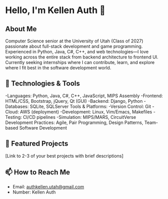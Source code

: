 # Hello, I'm Kellen Auth 👋

## About Me
Computer Science senior at the University of Utah (Class of 2027) passionate about full-stack development and game programming. 
Experienced in Python, Java, C#, C++, and web technologies—I love working across the entire stack from backend architecture to 
frontend UI. Currently seeking internships where I can contribute, learn, and explore where I fit best in the software development world.

## 🔧 Technologies & Tools
-Languages: Python, Java, C#, C++, JavaScript, MIPS Assembly
-Frontend: HTML/CSS, Bootstrap, jQuery, Qt (GUI)
-Backend: Django, Python
-Databases: SQLite, SQLServer
Tools & Platforms:
-Version Control: Git
-Cloud: AWS (deployment)
-Development: Linux, Vim/Emacs, Makefiles
-Testing: CI/CD pipelines
-Simulation: MIPS/MARS, CircuitVerse
Development Practices: Agile, Pair Programming, Design Patterns, Team-based Software Development

## 🚀 Featured Projects
[Link to 2-3 of your best projects with brief descriptions]

## 📫 How to Reach Me
- Email: authkellen.utah@gmail.com
- Number: Kellen Auth
